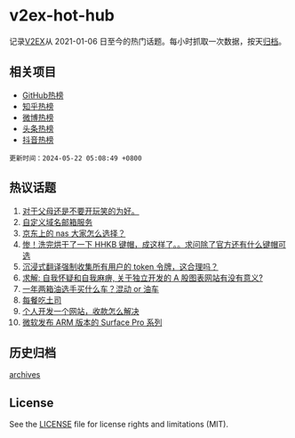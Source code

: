 # v2ex-hot-hub

 记录[V2EX](https://www.v2ex.com/)从 2021-01-06 日至今的热门话题。每小时抓取一次数据，按天[归档](archives)。
 
 ## 相关项目

- [GitHub热榜](https://github.com/lonnyzhang423/github-hot-hub)
- [知乎热榜](https://github.com/lonnyzhang423/zhihu-hot-hub)
- [微博热榜](https://github.com/lonnyzhang423/weibo-hot-hub)
- [头条热榜](https://github.com/lonnyzhang423/toutiao-hot-hub)
- [抖音热榜](https://github.com/lonnyzhang423/douyin-hot-hub)


 `更新时间：2024-05-22 05:08:49 +0800`

## 热议话题

1. [对于父母还是不要开玩笑的为好。](https://www.v2ex.com/t/1042531)
1. [自定义域名邮箱服务](https://www.v2ex.com/t/1042514)
1. [京东上的 nas 大家怎么选择？](https://www.v2ex.com/t/1042458)
1. [惨！洗完烘干了一下 HHKB 键帽，成这样了。。求问除了官方还有什么键帽可选](https://www.v2ex.com/t/1042633)
1. [沉浸式翻译强制收集所有用户的 token 令牌，这合理吗？](https://www.v2ex.com/t/1042477)
1. [求解: 自我怀疑和自我麻痹, 关于独立开发的 A 股图表网站有没有意义?](https://www.v2ex.com/t/1042660)
1. [一年两箱油选手买什么车？混动 or 油车](https://www.v2ex.com/t/1042486)
1. [每餐吃土司](https://www.v2ex.com/t/1042616)
1. [个人开发一个网站，收款怎么解决](https://www.v2ex.com/t/1042462)
1. [微软发布 ARM 版本的 Surface Pro 系列](https://www.v2ex.com/t/1042507)

## 历史归档

[archives](archives)

## License

See the [LICENSE](LICENSE) file for license rights and limitations (MIT).
